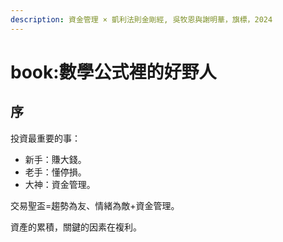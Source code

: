 ```yaml
---
description: 資金管理 × 凱利法則金剛經, 吳牧恩與謝明華，旗標，2024
---
```


# book:數學公式裡的好野人

## 序

投資最重要的事：

* 新手：賺大錢。
* 老手：懂停損。
* 大神：資金管理。

交易聖盃=趨勢為友、情緒為敵+資金管理。

資產的累積，關鍵的因素在複利。

